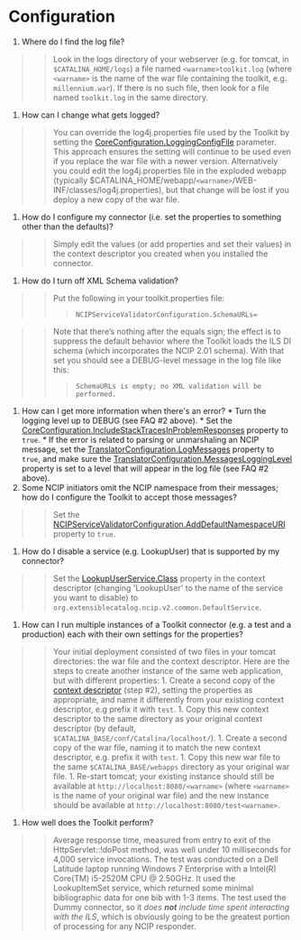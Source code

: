 # Configuration #
  1. Where do I find the log file?
> > Look in the logs directory of your webserver (e.g. for tomcat, in `$CATALINA_HOME/logs`) a file named `<warname>toolkit.log` (where `<warname>` is the name of the war file containing the toolkit, e.g. `millennium.war`). If there is no such file, then look for a file named `toolkit.log` in the same directory.
  1. How can I change what gets logged?
> > You can override the log4j.properties file used by the Toolkit by setting the [CoreConfiguration.LoggingConfigFile](GeneralConfiguration.md) parameter. This approach ensures the setting will continue to be used even if you replace the war file with a newer version. Alternatively you could edit the log4j.properties file in the exploded webapp (typically $CATALINA\_HOME/webapp/`<warname>`/WEB-INF/classes/log4j.properties), but that change will be lost if you deploy a new copy of the war file.
  1. How do I configure my connector (i.e. set the properties to something other than the defaults)?
> > Simply edit the values (or add properties and set their values) in the context descriptor you created when you installed the connector.
  1. How do I turn off XML Schema validation?
> > Put the following in your toolkit.properties file:
> > > `NCIPServiceValidatorConfiguration.SchemaURLs=`

> > Note that there’s nothing after the equals sign; the effect is to suppress the default behavior where the Toolkit loads the ILS DI schema (which incorporates the NCIP 2.01 schema). With that set you should see a DEBUG-level message in the log file like this:
> > > `SchemaURLs is empty; no XML validation will be performed.`
  1. How can I get more information when there's an error?
    * Turn the logging level up to DEBUG (see FAQ #2 above).
    * Set the [CoreConfiguration.IncludeStackTracesInProblemResponses](GeneralConfiguration.md) property to `true`.
    * If the error is related to parsing or unmarshaling an NCIP message, set the [TranslatorConfiguration.LogMessages](GeneralConfiguration.md) property to `true`, and make sure the [TranslatorConfiguration.MessagesLoggingLevel](GeneralConfiguration.md) property is set to a level that will appear in the log file (see FAQ #2 above).
  1. Some NCIP initiators omit the NCIP namespace from their messages; how do I configure the Toolkit to accept those messages?

> > Set the [NCIPServiceValidatorConfiguration.AddDefaultNamespaceURI](GeneralConfiguration.md) property to `true`.
  1. How do I disable a service (e.g. LookupUser) that is supported by my connector?
> > Set the [LookupUserService.Class](GeneralConfiguration.md) property in the context descriptor (changing 'LookupUser' to the name of the service you want to disable) to `org.extensiblecatalog.ncip.v2.common.DefaultService`.
  1. How can I run multiple instances of a Toolkit connector (e.g. a test and a production) each with their own settings for the properties?
> > Your initial deployment consisted of two files in your tomcat directories: the war file and the context descriptor. Here are the steps to create another instance of the same web application, but with different properties:
      1. Create a second copy of the [context descriptor](CoreInstallation.md) (step #2), setting the properties as appropriate, and name it differently from your existing context descriptor, e.g prefix it with `test`.
      1. Copy this new context descriptor to the same directory as your original context descriptor (by default, `$CATALINA_BASE/conf/Catalina/localhost/`).
      1. Create a second copy of the war file, naming it to match the new context descriptor, e.g. prefix it with `test`.
      1. Copy this new war file to the same `$CATALINA_BASE/webapps` directory as your original war file.
      1. Re-start tomcat; your existing instance should still be available at `http://localhost:8080/<warname>` (where `<warname>` is the name of your original war file) and the new instance should be available at `http://localhost:8080/test<warname>`.
  1. How well does the Toolkit perform?
> > Average response time, measured from entry to exit of the HttpServlet::!doPost method, was well under 10 milliseconds for 4,000 service invocations. The test was conducted on a Dell Latitude laptop running Windows 7 Enterprise with a Intel(R) Core(TM) i5-2520M CPU @ 2.50GHz. It used the LookupItemSet service, which returned some minimal bibliographic data for one bib with 1-3 items. The test used the Dummy connector, so it _does **not** include time spent interacting with the ILS_, which is obviously going to be the greatest portion of processing for any NCIP responder.